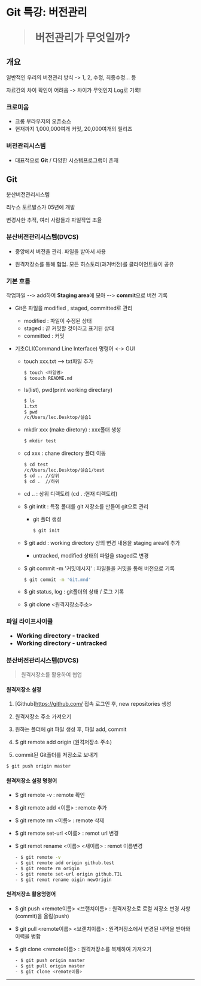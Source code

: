 <h1> Git 특강: 버전관리

> 버전관리가 무엇일까?



<h2>
    개요
</h2>

 일반적인 우리의 버전관리 방식 -> 1, 2, 수정, 최종수정... 등

 자료간의 차이 확인이 어려움 -> 차이가 무엇인지 Log로 기록!



<h3>
    크로미움
</h3>

- 크롬 부라우저의 오픈소스
- 현재까지 1,000,000여개 커밋, 20,000여개의 릴리즈 



<h3>
    버전관리시스템
</h3>

- 대표적으로 **Git** / 다양한 시스템프로그램이 존재





<h2>
    Git
</h2>

 분산버전관리시스템

 리누스 토르발스가 05년에 개발

 변경사한 추적, 여러 사람들과 파일작업 조율



<h3>
    분산버전관리시스템(DVCS)
</h3>

- 중앙에서 버전을 관리. 파일을 받아서 사용

- 원격저장소를 통해 협업. 모든 히스토리(과거버전)를 클라이언트들이 공유

  

<h3>
    기본 흐름
</h3>

작업파일 --> add하여 **Staging area**에 모아 --> **commit**으로 버전 기록

- Git은 파일을 modified , staged, committed로 관리
  - modified :  파일이 수정된 상태
  - staged  : 곧 커밋할 것이라고 표기된 상태
  - committed : 커밋
  
- 기초CLI(Command Line Interface) 명령어 <-> GUI

  - touch xxx.txt  --> txt파일 추가

    ```bash
    $ touch <파일명>
    $ toouch README.md
    ```

  - ls(list), pwd(print working directary)

    ```bash
    $ ls
    1.txt
    $ pwd
    /c/Users/lec.Desktop/실습1
    ```

  - mkdir xxx (make diretory) :  xxx폴더 생성

    ```bash
    $ mkdir test
    ```

  - cd xxx : chane directory 폴더 이동

    ```bash
    $ cd test
    /c/Users/lec.Desktop/실습1/test
    $ cd .. //상위
    $ cd .  //하위 
    ```

  - cd .. : 상위 디렉토리 (cd . :현재 디렉토리)

  - $ git intit : 특정 폴더를 git 저장소를 만들어 git으로 관리

    - git 폴더 생성

      ```bash
      $ git init
      ```

  - $ git add  <file> :  working directory 상의 변경 내용을 staging area에 추가
  
    - untracked, modified 상태의 파일을 staged로 변경
    
  - $ git commit -m '커밋메시지' : 파일들을 커밋을 통해 버전으로 기록
  
    ```bash
    $ git commit -m 'Git.mnd'
    ```
  
  - $ git status, log  : git폴더의 상태 / 로그 기록
  - $ git clone <원격저장소주소>
  
  

<h3>
    파일 라이프사이클

- **Working directory**  - tracked
- **Working directory**  - untracked





<h3>
    분산버전관리시스템(DVCS)
</h3>

> 원격저장소를 활용하여 협업



<h4>
    원격저장소 설정
</h4>

1. [Github]<https://github.com/> 접속 로그인 후, new repositories 생성

2.  원격저장소 주소 가져오기

3.  원하는 폴더에 git 파일 생성 후, 파일 add, commit

4. $ git remote add origin (원격저장소 주소)

5.  commit된 Git폴더를 저장소로 보내기

   ```bash
   $ git push origin master
   ```



<h4>
    원격저장소 설정 명령어
</h4>

- $ git remote -v : remote 확인

- $ git remote add  <이름> <url> :  remote 추가

- $ git remote rm <이름> : remote 삭제

- $ git remote set-url <이름> <url> : remot  url 변경

- $ git remot rename <이름> <새이름> : remot 이름변경

  ```bash
  - $ git remote -v
  - $ git remote add origin github.test
  - $ git remote rm origin
  - $ git remote set-url origin github.TIL
  - $ git remot rename oigin newOrigin
  ```



<h4>
    원격저장소 활용명령어
</h4>

- $ git push <remote이름> <브랜치이름> : 원격저장소로 로컬 저장소 변경 사항(commit)을 올림(push)

- $ git pull  <remote이름> <브랜치이름> : 원격저장소에서 변경된 내역을 받아와 이력을 병합

- $ git clone <remote이름> : 원격저장소를 복제하여 가져오기

  ```bash
  - $ git push origin master
  - $ git pull origin master
  - $ git clone <remote이름>
  ```



---


